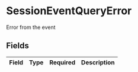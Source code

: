 # SessionEventQueryError

Error from the event


## Fields

| Field       | Type        | Required    | Description |
| ----------- | ----------- | ----------- | ----------- |
